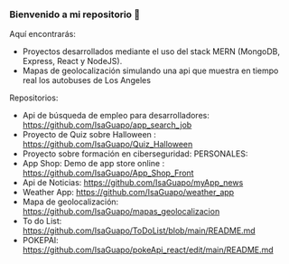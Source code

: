 ### Bienvenido a mi repositorio 👋

<!--
**IsaGuapo/IsaGuapo** is a ✨ _special_ ✨ repository because its `README.md` (this file) appears on your GitHub profile.

Here are some ideas to get you started:

- 🔭 I’m currently working on ...
- 🌱 I’m currently learning ...
- 👯 I’m looking to collaborate on ...
- 🤔 I’m looking for help with ...
- 💬 Ask me about ...
- 📫 How to reach me: ...
- 😄 Pronouns: ...
- ⚡ Fun fact: ...
-->

Aquí encontrarás:

* Proyectos desarrollados mediante el uso del stack MERN (MongoDB, Express, React y NodeJS).
* Mapas de geolocalización simulando una api que muestra en tiempo real los autobuses de Los Angeles

Repositorios:
  * Api de búsqueda de empleo para desarrolladores: https://github.com/IsaGuapo/app_search_job
  * Proyecto de Quiz sobre Halloween : https://github.com/IsaGuapo/Quiz_Halloween
  * Proyecto sobre formación en ciberseguridad: 
  PERSONALES:
  * App Shop: Demo de app store online : https://github.com/IsaGuapo/App_Shop_Front
  * Api de Noticias: https://github.com/IsaGuapo/myApp_news
  * Weather App: https://github.com/IsaGuapo/weather_app
  * Mapa de geolocalización: https://github.com/IsaGuapo/mapas_geolocalizacion
  * To do List: https://github.com/IsaGuapo/ToDoList/blob/main/README.md
  * POKEPAI: https://github.com/IsaGuapo/pokeApi_react/edit/main/README.md
  
  

